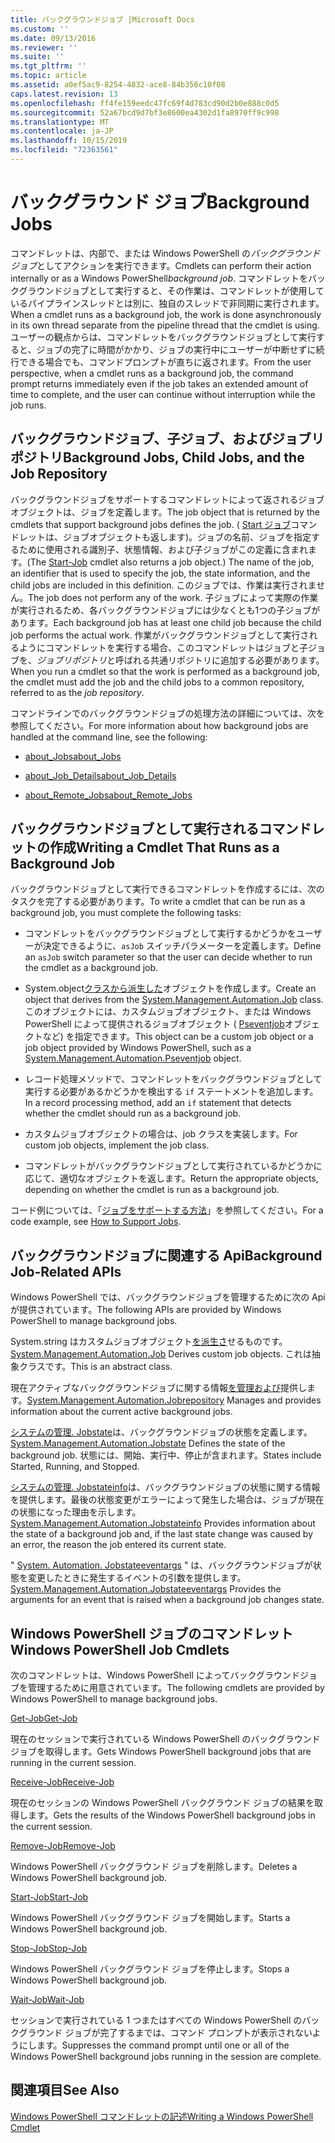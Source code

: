 ```yaml
---
title: バックグラウンドジョブ |Microsoft Docs
ms.custom: ''
ms.date: 09/13/2016
ms.reviewer: ''
ms.suite: ''
ms.tgt_pltfrm: ''
ms.topic: article
ms.assetid: a0ef5ac9-8254-4832-ace8-84b356c10f08
caps.latest.revision: 13
ms.openlocfilehash: ff4fe159eedc47fc69f4d783cd90d2b0e888c0d5
ms.sourcegitcommit: 52a67bcd9d7bf3e8600ea4302d1fa8970ff9c998
ms.translationtype: MT
ms.contentlocale: ja-JP
ms.lasthandoff: 10/15/2019
ms.locfileid: "72363561"
---
```

# <a name="background-jobs"></a><span data-ttu-id="241fb-102">バックグラウンド ジョブ</span><span class="sxs-lookup"><span data-stu-id="241fb-102">Background Jobs</span></span>

<span data-ttu-id="241fb-103">コマンドレットは、内部で、または Windows PowerShell の*バックグラウンドジョブ*としてアクションを実行できます。</span><span class="sxs-lookup"><span data-stu-id="241fb-103">Cmdlets can perform their action internally or as a Windows PowerShell*background job*.</span></span> <span data-ttu-id="241fb-104">コマンドレットをバックグラウンドジョブとして実行すると、その作業は、コマンドレットが使用しているパイプラインスレッドとは別に、独自のスレッドで非同期に実行されます。</span><span class="sxs-lookup"><span data-stu-id="241fb-104">When a cmdlet runs as a background job, the work is done asynchronously in its own thread separate from the pipeline thread that the cmdlet is using.</span></span> <span data-ttu-id="241fb-105">ユーザーの観点からは、コマンドレットをバックグラウンドジョブとして実行すると、ジョブの完了に時間がかかり、ジョブの実行中にユーザーが中断せずに続行できる場合でも、コマンドプロンプトが直ちに返されます。</span><span class="sxs-lookup"><span data-stu-id="241fb-105">From the user perspective, when a cmdlet runs as a background job, the command prompt returns immediately even if the job takes an extended amount of time to complete, and the user can continue without interruption while the job runs.</span></span>

## <a name="background-jobs-child-jobs-and-the-job-repository"></a><span data-ttu-id="241fb-106">バックグラウンドジョブ、子ジョブ、およびジョブリポジトリ</span><span class="sxs-lookup"><span data-stu-id="241fb-106">Background Jobs, Child Jobs, and the Job Repository</span></span>

<span data-ttu-id="241fb-107">バックグラウンドジョブをサポートするコマンドレットによって返されるジョブオブジェクトは、ジョブを定義します。</span><span class="sxs-lookup"><span data-stu-id="241fb-107">The job object that is returned by the cmdlets that support background jobs defines the job.</span></span> <span data-ttu-id="241fb-108">( [Start ジョブ](/powershell/module/Microsoft.PowerShell.Core/Start-Job)コマンドレットは、ジョブオブジェクトも返します)。ジョブの名前、ジョブを指定するために使用される識別子、状態情報、および子ジョブがこの定義に含まれます。</span><span class="sxs-lookup"><span data-stu-id="241fb-108">(The [Start-Job](/powershell/module/Microsoft.PowerShell.Core/Start-Job) cmdlet also returns a job object.) The name of the job, an identifier that is used to specify the job, the state information, and the child jobs are included in this definition.</span></span> <span data-ttu-id="241fb-109">このジョブでは、作業は実行されません。</span><span class="sxs-lookup"><span data-stu-id="241fb-109">The job does not perform any of the work.</span></span> <span data-ttu-id="241fb-110">子ジョブによって実際の作業が実行されるため、各バックグラウンドジョブには少なくとも1つの子ジョブがあります。</span><span class="sxs-lookup"><span data-stu-id="241fb-110">Each background job has at least one child job because the child job performs the actual work.</span></span> <span data-ttu-id="241fb-111">作業がバックグラウンドジョブとして実行されるようにコマンドレットを実行する場合、このコマンドレットはジョブと子ジョブを、*ジョブリポジトリ*と呼ばれる共通リポジトリに追加する必要があります。</span><span class="sxs-lookup"><span data-stu-id="241fb-111">When you run a cmdlet so that the work is performed as a background job, the cmdlet must add the job and the child jobs to a common repository, referred to as the *job repository*.</span></span>

<span data-ttu-id="241fb-112">コマンドラインでのバックグラウンドジョブの処理方法の詳細については、次を参照してください。</span><span class="sxs-lookup"><span data-stu-id="241fb-112">For more information about how background jobs are handled at the command line, see the following:</span></span>

- [<span data-ttu-id="241fb-113">about_Jobs</span><span class="sxs-lookup"><span data-stu-id="241fb-113">about_Jobs</span></span>](/powershell/module/microsoft.powershell.core/about/about_jobs)

- [<span data-ttu-id="241fb-114">about_Job_Details</span><span class="sxs-lookup"><span data-stu-id="241fb-114">about_Job_Details</span></span>](/powershell/module/microsoft.powershell.core/about/about_job_details)

- [<span data-ttu-id="241fb-115">about_Remote_Jobs</span><span class="sxs-lookup"><span data-stu-id="241fb-115">about_Remote_Jobs</span></span>](/powershell/module/microsoft.powershell.core/about/about_remote_jobs)

## <a name="writing-a-cmdlet-that-runs-as-a-background-job"></a><span data-ttu-id="241fb-116">バックグラウンドジョブとして実行されるコマンドレットの作成</span><span class="sxs-lookup"><span data-stu-id="241fb-116">Writing a Cmdlet That Runs as a Background Job</span></span>

<span data-ttu-id="241fb-117">バックグラウンドジョブとして実行できるコマンドレットを作成するには、次のタスクを完了する必要があります。</span><span class="sxs-lookup"><span data-stu-id="241fb-117">To write a cmdlet that can be run as a background job, you must complete the following tasks:</span></span>

- <span data-ttu-id="241fb-118">コマンドレットをバックグラウンドジョブとして実行するかどうかをユーザーが決定できるように、`asJob` スイッチパラメーターを定義します。</span><span class="sxs-lookup"><span data-stu-id="241fb-118">Define an `asJob` switch parameter so that the user can decide whether to run the cmdlet as a background job.</span></span>

- <span data-ttu-id="241fb-119">System.object[クラスから派生した](/dotnet/api/System.Management.Automation.Job)オブジェクトを作成します。</span><span class="sxs-lookup"><span data-stu-id="241fb-119">Create an object that derives from the [System.Management.Automation.Job](/dotnet/api/System.Management.Automation.Job) class.</span></span> <span data-ttu-id="241fb-120">このオブジェクトには、カスタムジョブオブジェクト、または Windows PowerShell によって提供されるジョブオブジェクト ( [Pseventjob](/dotnet/api/System.Management.Automation.PSEventJob)オブジェクトなど) を指定できます。</span><span class="sxs-lookup"><span data-stu-id="241fb-120">This object can be a custom job object or a job object provided by Windows PowerShell, such as a [System.Management.Automation.Pseventjob](/dotnet/api/System.Management.Automation.PSEventJob) object.</span></span>

- <span data-ttu-id="241fb-121">レコード処理メソッドで、コマンドレットをバックグラウンドジョブとして実行する必要があるかどうかを検出する `if` ステートメントを追加します。</span><span class="sxs-lookup"><span data-stu-id="241fb-121">In a record processing method, add an `if` statement that detects whether the cmdlet should run as a background job.</span></span>

- <span data-ttu-id="241fb-122">カスタムジョブオブジェクトの場合は、job クラスを実装します。</span><span class="sxs-lookup"><span data-stu-id="241fb-122">For custom job objects, implement the job class.</span></span>

- <span data-ttu-id="241fb-123">コマンドレットがバックグラウンドジョブとして実行されているかどうかに応じて、適切なオブジェクトを返します。</span><span class="sxs-lookup"><span data-stu-id="241fb-123">Return the appropriate objects, depending on whether the cmdlet is run as a background job.</span></span>

<span data-ttu-id="241fb-124">コード例については、「[ジョブをサポートする方法](./how-to-support-jobs.md)」を参照してください。</span><span class="sxs-lookup"><span data-stu-id="241fb-124">For a code example, see [How to Support Jobs](./how-to-support-jobs.md).</span></span>

## <a name="background-job-related-apis"></a><span data-ttu-id="241fb-125">バックグラウンドジョブに関連する Api</span><span class="sxs-lookup"><span data-stu-id="241fb-125">Background Job-Related APIs</span></span>

<span data-ttu-id="241fb-126">Windows PowerShell では、バックグラウンドジョブを管理するために次の Api が提供されています。</span><span class="sxs-lookup"><span data-stu-id="241fb-126">The following APIs are provided by Windows PowerShell to manage background jobs.</span></span>

<span data-ttu-id="241fb-127">System.string はカスタムジョブオブジェクト[を派生さ](/dotnet/api/System.Management.Automation.Job)せるものです。</span><span class="sxs-lookup"><span data-stu-id="241fb-127">[System.Management.Automation.Job](/dotnet/api/System.Management.Automation.Job) Derives custom job objects.</span></span> <span data-ttu-id="241fb-128">これは抽象クラスです。</span><span class="sxs-lookup"><span data-stu-id="241fb-128">This is an abstract class.</span></span>

<span data-ttu-id="241fb-129">現在アクティブなバックグラウンドジョブに関する情報[を管理および](/dotnet/api/System.Management.Automation.JobRepository)提供します。</span><span class="sxs-lookup"><span data-stu-id="241fb-129">[System.Management.Automation.Jobrepository](/dotnet/api/System.Management.Automation.JobRepository) Manages and provides information about the current active background jobs.</span></span>

<span data-ttu-id="241fb-130">[システムの管理. Jobstate](/dotnet/api/System.Management.Automation.JobState)は、バックグラウンドジョブの状態を定義します。</span><span class="sxs-lookup"><span data-stu-id="241fb-130">[System.Management.Automation.Jobstate](/dotnet/api/System.Management.Automation.JobState) Defines the state of the background job.</span></span> <span data-ttu-id="241fb-131">状態には、開始、実行中、停止が含まれます。</span><span class="sxs-lookup"><span data-stu-id="241fb-131">States include Started, Running, and Stopped.</span></span>

<span data-ttu-id="241fb-132">[システムの管理. Jobstateinfo](/dotnet/api/System.Management.Automation.JobStateInfo)は、バックグラウンドジョブの状態に関する情報を提供します。最後の状態変更がエラーによって発生した場合は、ジョブが現在の状態になった理由を示します。</span><span class="sxs-lookup"><span data-stu-id="241fb-132">[System.Management.Automation.Jobstateinfo](/dotnet/api/System.Management.Automation.JobStateInfo) Provides information about the state of a background job and, if the last state change was caused by an error, the reason the job entered its current state.</span></span>

<span data-ttu-id="241fb-133">" [System. Automation. Jobstateeventargs](/dotnet/api/System.Management.Automation.JobStateEventArgs) " は、バックグラウンドジョブが状態を変更したときに発生するイベントの引数を提供します。</span><span class="sxs-lookup"><span data-stu-id="241fb-133">[System.Management.Automation.Jobstateeventargs](/dotnet/api/System.Management.Automation.JobStateEventArgs) Provides the arguments for an event that is raised when a background job changes state.</span></span>

## <a name="windows-powershell-job-cmdlets"></a><span data-ttu-id="241fb-134">Windows PowerShell ジョブのコマンドレット</span><span class="sxs-lookup"><span data-stu-id="241fb-134">Windows PowerShell Job Cmdlets</span></span>

<span data-ttu-id="241fb-135">次のコマンドレットは、Windows PowerShell によってバックグラウンドジョブを管理するために用意されています。</span><span class="sxs-lookup"><span data-stu-id="241fb-135">The following cmdlets are provided by Windows PowerShell to manage background jobs.</span></span>

[<span data-ttu-id="241fb-136">Get-Job</span><span class="sxs-lookup"><span data-stu-id="241fb-136">Get-Job</span></span>](/powershell/module/Microsoft.PowerShell.Core/Get-Job)

<span data-ttu-id="241fb-137">現在のセッションで実行されている Windows PowerShell のバックグラウンド ジョブを取得します。</span><span class="sxs-lookup"><span data-stu-id="241fb-137">Gets Windows PowerShell background jobs that are running in the current session.</span></span>

[<span data-ttu-id="241fb-138">Receive-Job</span><span class="sxs-lookup"><span data-stu-id="241fb-138">Receive-Job</span></span>](/powershell/module/Microsoft.PowerShell.Core/Receive-Job)

<span data-ttu-id="241fb-139">現在のセッションの Windows PowerShell バックグラウンド ジョブの結果を取得します。</span><span class="sxs-lookup"><span data-stu-id="241fb-139">Gets the results of the Windows PowerShell background jobs in the current session.</span></span>

[<span data-ttu-id="241fb-140">Remove-Job</span><span class="sxs-lookup"><span data-stu-id="241fb-140">Remove-Job</span></span>](/powershell/module/Microsoft.PowerShell.Core/Remove-Job)

<span data-ttu-id="241fb-141">Windows PowerShell バックグラウンド ジョブを削除します。</span><span class="sxs-lookup"><span data-stu-id="241fb-141">Deletes a Windows PowerShell background job.</span></span>

[<span data-ttu-id="241fb-142">Start-Job</span><span class="sxs-lookup"><span data-stu-id="241fb-142">Start-Job</span></span>](/powershell/module/Microsoft.PowerShell.Core/Start-Job)

<span data-ttu-id="241fb-143">Windows PowerShell バックグラウンド ジョブを開始します。</span><span class="sxs-lookup"><span data-stu-id="241fb-143">Starts a Windows PowerShell background job.</span></span>

[<span data-ttu-id="241fb-144">Stop-Job</span><span class="sxs-lookup"><span data-stu-id="241fb-144">Stop-Job</span></span>](/powershell/module/Microsoft.PowerShell.Core/Stop-Job)

<span data-ttu-id="241fb-145">Windows PowerShell バックグラウンド ジョブを停止します。</span><span class="sxs-lookup"><span data-stu-id="241fb-145">Stops a Windows PowerShell background job.</span></span>

[<span data-ttu-id="241fb-146">Wait-Job</span><span class="sxs-lookup"><span data-stu-id="241fb-146">Wait-Job</span></span>](/powershell/module/Microsoft.PowerShell.Core/Wait-Job)

<span data-ttu-id="241fb-147">セッションで実行されている 1 つまたはすべての Windows PowerShell のバックグラウンド ジョブが完了するまでは、コマンド プロンプトが表示されないようにします。</span><span class="sxs-lookup"><span data-stu-id="241fb-147">Suppresses the command prompt until one or all of the Windows PowerShell background jobs running in the session are complete.</span></span>

## <a name="see-also"></a><span data-ttu-id="241fb-148">関連項目</span><span class="sxs-lookup"><span data-stu-id="241fb-148">See Also</span></span>

[<span data-ttu-id="241fb-149">Windows PowerShell コマンドレットの記述</span><span class="sxs-lookup"><span data-stu-id="241fb-149">Writing a Windows PowerShell Cmdlet</span></span>](./writing-a-windows-powershell-cmdlet.md)
